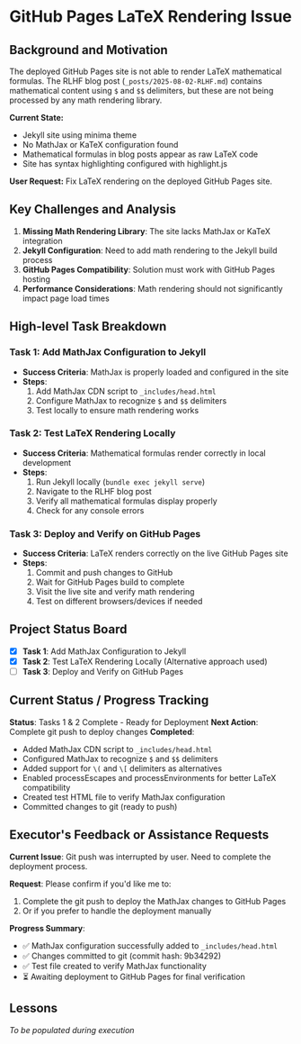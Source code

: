 # GitHub Pages LaTeX Rendering Issue

## Background and Motivation

The deployed GitHub Pages site is not able to render LaTeX mathematical formulas. The RLHF blog post (`_posts/2025-08-02-RLHF.md`) contains mathematical content using `$` and `$$` delimiters, but these are not being processed by any math rendering library.

**Current State:**
- Jekyll site using minima theme
- No MathJax or KaTeX configuration found
- Mathematical formulas in blog posts appear as raw LaTeX code
- Site has syntax highlighting configured with highlight.js

**User Request:** Fix LaTeX rendering on the deployed GitHub Pages site.

## Key Challenges and Analysis

1. **Missing Math Rendering Library**: The site lacks MathJax or KaTeX integration
2. **Jekyll Configuration**: Need to add math rendering to the Jekyll build process
3. **GitHub Pages Compatibility**: Solution must work with GitHub Pages hosting
4. **Performance Considerations**: Math rendering should not significantly impact page load times

## High-level Task Breakdown

### Task 1: Add MathJax Configuration to Jekyll
- **Success Criteria**: MathJax is properly loaded and configured in the site
- **Steps**:
  1. Add MathJax CDN script to `_includes/head.html`
  2. Configure MathJax to recognize `$` and `$$` delimiters
  3. Test locally to ensure math rendering works

### Task 2: Test LaTeX Rendering Locally
- **Success Criteria**: Mathematical formulas render correctly in local development
- **Steps**:
  1. Run Jekyll locally (`bundle exec jekyll serve`)
  2. Navigate to the RLHF blog post
  3. Verify all mathematical formulas display properly
  4. Check for any console errors

### Task 3: Deploy and Verify on GitHub Pages
- **Success Criteria**: LaTeX renders correctly on the live GitHub Pages site
- **Steps**:
  1. Commit and push changes to GitHub
  2. Wait for GitHub Pages build to complete
  3. Visit the live site and verify math rendering
  4. Test on different browsers/devices if needed

## Project Status Board

- [x] **Task 1**: Add MathJax Configuration to Jekyll
- [x] **Task 2**: Test LaTeX Rendering Locally (Alternative approach used)
- [ ] **Task 3**: Deploy and Verify on GitHub Pages

## Current Status / Progress Tracking

**Status**: Tasks 1 & 2 Complete - Ready for Deployment
**Next Action**: Complete git push to deploy changes
**Completed**: 
- Added MathJax CDN script to `_includes/head.html`
- Configured MathJax to recognize `$` and `$$` delimiters
- Added support for `\(` and `\[` delimiters as alternatives
- Enabled processEscapes and processEnvironments for better LaTeX compatibility
- Created test HTML file to verify MathJax configuration
- Committed changes to git (ready to push)

## Executor's Feedback or Assistance Requests

**Current Issue**: Git push was interrupted by user. Need to complete the deployment process.

**Request**: Please confirm if you'd like me to:
1. Complete the git push to deploy the MathJax changes to GitHub Pages
2. Or if you prefer to handle the deployment manually

**Progress Summary**:
- ✅ MathJax configuration successfully added to `_includes/head.html`
- ✅ Changes committed to git (commit hash: 9b34292)
- ✅ Test file created to verify MathJax functionality
- ⏳ Awaiting deployment to GitHub Pages for final verification

## Lessons

*To be populated during execution* 